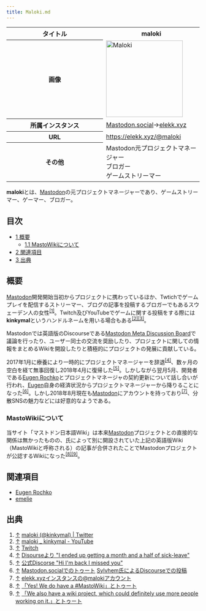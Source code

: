 ```yaml
---
title: Maloki.md
---
```

<div>

<table>
<colgroup>
<col style="width: 50%" />
<col style="width: 50%" />
</colgroup>
<tbody>
<tr class="header">
<th>タイトル</th>
<th>maloki</th>
</tr>

<tr class="odd">
<th>画像</th>
<td><a href="/%E3%83%95%E3%82%A1%E3%82%A4%E3%83%AB:Maloki-2017-12.jpeg" title="Maloki"><img src="/images/thumb/7/7b/Maloki-2017-12.jpeg/200px-Maloki-2017-12.jpeg" srcset="/images/thumb/7/7b/Maloki-2017-12.jpeg/300px-Maloki-2017-12.jpeg 1.5x, /images/7/7b/Maloki-2017-12.jpeg 2x" width="200" height="200" alt="Maloki" /></a></td>
</tr>
<tr class="even">
<th scope="row">所属インスタンス</th>
<td><a href="/Mastodon.social" title="Mastodon.social">Mastodon.social</a>→<a href="/Elekk.xyz" title="Elekk.xyz (存在しないページ)">elekk.xyz</a></td>
</tr>
<tr class="odd">
<th scope="row">URL</th>
<td><a href="https://elekk.xyz/@maloki" rel="nofollow">https://elekk.xyz/@maloki</a></td>
</tr>
<tr class="even">
<th scope="row">その他</th>
<td>Mastodon元プロジェクトマネージャー<br />
ブロガー<br />
ゲームストリーマー</td>
</tr>
</tbody>
</table>

  
**maloki**とは、[Mastodon](/Mastodon "Mastodon")の元プロジェクトマネージャーであり、ゲームストリーマー、ゲーマー、ブロガー。

<div>

<div lang="ja" dir="ltr">

## 目次

</div>

-   [1 概要](#.E6.A6.82.E8.A6.81)
    -   [1.1 MastoWikiについて](#MastoWiki.E3.81.AB.E3.81.A4.E3.81.84.E3.81.A6)
-   [2 関連項目](#.E9.96.A2.E9.80.A3.E9.A0.85.E7.9B.AE)
-   [3 出典](#.E5.87.BA.E5.85.B8)

</div>

## 概要

[Mastodon](/Mastodon "Mastodon")開発開始当初からプロジェクトに携わっているほか、Twtichでゲームプレイを配信するストリーマー、ブログの記事を投稿するブロガーでもあるスウェーデン人の女性<sup>[\[1\]](#cite_note-1)</sup>。Twitch及びYouTubeでゲームに関する投稿をする際には**kinkymal**というハンドルネームを用いる場合もある<sup>[\[2\]](#cite_note-2)[\[3\]](#cite_note-3)</sup>。

Mastodonでは英語版のDiscourseである<a href="https://discourse.joinmastodon.org/" rel="nofollow">Mastodon Meta Discussion Board</a>で議論を行ったり、ユーザー同士の交流を奨励したり、プロジェクトに関しての情報をまとめるWikiを開設したりと積極的にプロジェクトの発展に貢献している。

2017年1月に療養により一時的にプロジェクトマネージャーを辞退<sup>[\[4\]](#cite_note-4)</sup>、数ヶ月の空白を経て無事回復し2018年4月に復帰した<sup>[\[5\]](#cite_note-5)</sup>。しかしながら翌月5月、開発者である[Eugen Rochko](/Eugen_Rochko "Eugen Rochko")とプロジェクトマネージャの契約更新について話し合いが行われ、[Eugen](/Eugen_Rochko "Eugen Rochko")自身の経済状況からプロジェクトマネージャーから降りることになった<sup>[\[6\]](#cite_note-6)</sup>。しかし2018年8月現在も[Mastodon](/Mastodon "Mastodon")にアカウントを持っており<sup>[\[7\]](#cite_note-7)</sup>、分散SNSの魅力などには好意的なようである。

### MastoWikiについて

当サイト「マストドン日本語Wiki」は本来[Mastodon](/Mastodon "Mastodon")プロジェクトとの直接的な関係は無かったものの、氏によって別に開設されていた上記の英語版Wiki（MastoWikiと呼称される）の記事が合併されたことでMastodonプロジェクトが公認するWikiになった<sup>[\[8\]](#cite_note-8)[\[9\]](#cite_note-9)</sup>。

## 関連項目

-   [Eugen Rochko](/Eugen_Rochko "Eugen Rochko")
-   [emelie](/Emelie "Emelie")

## 出典

<div>

1.  [↑](#cite_ref-1) <a href="https://twitter.com/kinkymal" rel="nofollow">maloki (@kinkymal) | Twitter</a>
2.  [↑](#cite_ref-2) <a href="https://www.youtube.com/user/kinkymal" rel="nofollow">maloki _ kinkymal - YouTube</a>
3.  [↑](#cite_ref-3) <a href="https://www.twitch.tv/kinkymal" rel="nofollow">Twitch</a>
4.  [↑](#cite_ref-4) <a href="https://discourse.joinmastodon.org/t/hi-im-back-i-missed-you/923" rel="nofollow">Disourseより "I ended up getting a month and a half of sick-leave"</a>
5.  [↑](#cite_ref-5) <a href="https://discourse.joinmastodon.org/t/hi-im-back-i-missed-you/923" rel="nofollow">公式Discorse "Hi I'm back I missed you"</a>
6.  [↑](#cite_ref-6) <a href="https://mastodon.social/@maloki/100067035040578964" rel="nofollow">Mastodon.socialでのトゥート</a> <a href="https://discourse.joinmastodon.org/t/mastodon-project-governance/215/21" rel="nofollow">Sylvhem氏によるDiscourseでの投稿</a>
7.  [↑](#cite_ref-7) <a href="https://elekk.xyz/@maloki" rel="nofollow">elekk.xyzインスタンスの@malokiアカウント</a>
8.  [↑](#cite_ref-8) <a href="https://mastodon.social/@maloki/9743269" rel="nofollow">「Yes! We do have a #MastoWiki」とトゥート</a>
9.  [↑](#cite_ref-9) <a href="https://mastodon.social/@Mastodon/10833910" rel="nofollow">「We also have a wiki project, which could definitely use more people working on it.」とトゥート</a>

</div>

</div>
